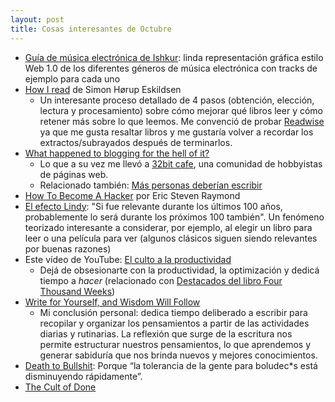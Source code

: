 ```yaml
---
layout: post
title: Cosas interesantes de Octubre
---
```


- [Guía de música electrónica de Ishkur](https://ishkur.kenxaj.cyou/): linda representación gráfica estilo Web 1.0 de los diferentes géneros de música electrónica con tracks de ejemplo para cada uno
- [How I read](https://sirupsen.com/read) de Simon Hørup Eskildsen
     - Un interesante proceso detallado de 4 pasos (obtención, elección, lectura y procesamiento) sobre cómo mejorar qué libros leer y cómo retener más sobre lo que leemos. Me convenció de probar [Readwise](https://readwise.io/) ya que me gusta resaltar libros y me gustaría volver a recordar los extractos/subrayados después de terminarlos.
- [What happened to blogging for the hell of it?](https://whiona.weblog.lol/2023/10/what-happened-to-blogging-for-the-hell-of-it)
     - Lo que a su vez me llevó a [32bit cafe](https://32bit.cafe), una comunidad de hobbyistas de páginas web.
     - Relacionado también: [Más personas deberían escribir](https://jsomers.net/blog/more-people-should-write)
- [How To Become A Hacker](http://www.catb.org/~esr/faqs/hacker-howto.html) por Eric Steven Raymond
- [El efecto Lindy](https://en.wikipedia.org/wiki/Lindy_effect): "Si fue relevante durante los últimos 100 años, probablemente lo será durante los próximos 100 también". Un fenómeno teorizado interesante a considerar, por ejemplo, al elegir un libro para leer o una película para ver (algunos clásicos siguen siendo relevantes por buenas razones)
- Este vídeo de YouTube: [El culto a la productividad](https://www.youtube.com/watch?v=cTMTZ7PAMYE)
     - Dejá de obsesionarte con la productividad, la optimización y dedicá tiempo a _hacer_ (relacionado con [Destacados del libro Four Thousand Weeks](https://www.luzojeda.com/es/2023/03/24/four-thousand-weeks-highlights.html))
- [Write for Yourself, and Wisdom Will Follow](https://moretothat.com/writing-and-wisdom/)
     - Mi conclusión personal: dedica tiempo deliberado a escribir para recopilar y organizar los pensamientos a partir de las actividades diarias y rutinarias. La reflexión que surge de la escritura nos permite estructurar nuestros pensamientos, lo que aprendemos y generar sabiduría que nos brinda nuevos y mejores conocimientos.
- [Death to Bullshit](https://deathtobullshit.com/): Porque “la tolerancia de la gente para boludec*s está disminuyendo rápidamente”.
- [The Cult of Done](https://designmanifestos.org/bre-pettis-and-kio-stark-2009-the-cult-of-done-manifesto/)
